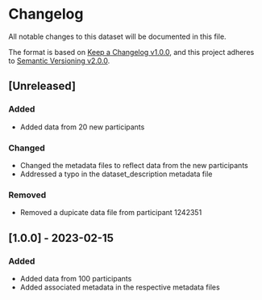 # Changelog

All notable changes to this dataset will be documented in this file.

The format is based on [Keep a Changelog v1.0.0](https://keepachangelog.com/en/1.0.0/),
and this project adheres to [Semantic Versioning v2.0.0](https://semver.org/spec/v2.0.0.html).

## [Unreleased]

### Added
- Added data from 20 new participants

### Changed
- Changed the metadata files to reflect data from the new participants
- Addressed a typo in the dataset_description metadata file

### Removed
- Removed a dupicate data file from participant 1242351

## [1.0.0] - 2023-02-15

### Added
- Added data from 100 participants
- Added associated metadata in the respective metadata files


